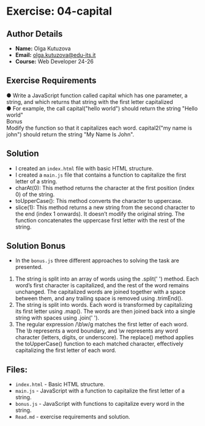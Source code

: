 # Exercise: 04-capital

## Author Details
- **Name:** Olga Kutuzova  
- **Email:** olga.kutuzova@edu-its.it  
- **Course:** Web Developer 24-26


## Exercise Requirements
● Write a JavaScript function called capital which has one parameter, a string, and which returns 
that string with the first letter capitalized  
● For example, the call capital("hello world") should return the string "Hello world"  
Bonus  
Modify the function so that it capitalizes each word. capital2("my name is john") should return the 
string "My Name Is John".

 
## Solution
- I created an `index.html` file with basic HTML structure.
- I created a `main.js` file that contains a function to capitalize the first letter of a string. 
- charAt(0): This method returns the character at the first position (index 0) of the string.  
- toUpperCase(): This method converts the character to uppercase.  
- slice(1): This method returns a new string from the second character to the end (index 1 onwards). It doesn’t modify the original string.
The function concatenates the uppercase first letter with the rest of the string.  
## Solution Bonus
- In the `bonus.js` three different approaches to solving the task are presented.   
1. The string is split into an array of words using the .split(' ') method.
Each word’s first character is capitalized, and the rest of the word remains unchanged. The capitalized words are joined together with a space between them, and any trailing space is removed using .trimEnd().  
2. The string is split into words. Each word is transformed by capitalizing its first letter using .map(). The words are then joined back into a single string with spaces using .join(' ').  
3. The regular expression /\b\w/g matches the first letter of each word. The \b represents a word boundary, and \w represents any word character (letters, digits, or underscore). The replace() method applies the toUpperCase() function to each matched character, effectively capitalizing the first letter of each word.  
## Files:
- `index.html` - Basic HTML structure.
- `main.js` - JavaScript with a function to capitalize the first letter of a string.
- `bonus.js` - JavaScript with functions to capitalize every word in the string. 
- `Read.md` - exercise requirements and solution. 
